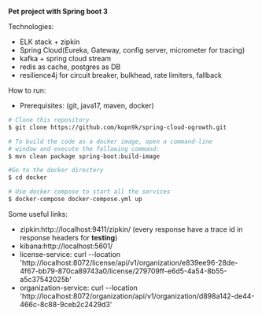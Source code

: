 **Pet project with Spring boot 3**

Technologies: 
* ELK stack + zipkin
* Spring Cloud(Eureka, Gateway, config server, micrometer for tracing)
* kafka + spring cloud stream
* redis as cache, postgres as DB
* resilience4j for circuit breaker, bulkhead, rate limiters, fallback

How to run:
* Prerequisites: (git, java17, maven, docker)

```bash
# Clone this repository
$ git clone https://github.com/kopn9k/spring-cloud-ogrowth.git

# To build the code as a docker image, open a command-line 
# window and execute the following command:
$ mvn clean package spring-boot:build-image

#Go to the docker directory
$ cd docker

# Use docker compose to start all the services
$ docker-compose docker-compose.yml up
```

Some useful links:
* zipkin:http://localhost:9411/zipkin/ (every response have a trace id in response headers for **testing**)
* kibana:http://localhost:5601/
* license-service: curl --location 'http://localhost:8072/license/api/v1/organization/e839ee96-28de-4f67-bb79-870ca89743a0/license/279709ff-e6d5-4a54-8b55-a5c37542025b'
* organization-service: curl --location 'http://localhost:8072/organization/api/v1/organization/d898a142-de44-466c-8c88-9ceb2c2429d3'